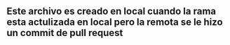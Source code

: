 ## Este archivo es creado en local cuando  la rama esta actulizada en local pero la remota se le hizo un commit de pull request 